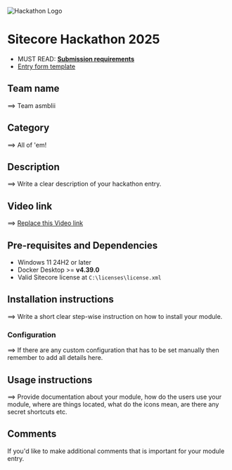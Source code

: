 ![Hackathon Logo](docs/images/hackathon.png?raw=true "Hackathon Logo")

# Sitecore Hackathon 2025

- MUST READ: **[Submission requirements](SUBMISSION_REQUIREMENTS.md)**
- [Entry form template](ENTRYFORM.md)

## Team name

⟹ Team asmblii

## Category

⟹ All of 'em!

## Description

⟹ Write a clear description of your hackathon entry.

## Video link

⟹ [Replace this Video link](#video-link)

## Pre-requisites and Dependencies

- Windows 11 24H2 or later
- Docker Desktop >= **v4.39.0**
- Valid Sitecore license at `C:\licenses\license.xml`

## Installation instructions

⟹ Write a short clear step-wise instruction on how to install your module.

### Configuration

⟹ If there are any custom configuration that has to be set manually then remember to add all details here.

## Usage instructions

⟹ Provide documentation about your module, how do the users use your module, where are things located, what do the icons mean, are there any secret shortcuts etc.

## Comments

If you'd like to make additional comments that is important for your module entry.

